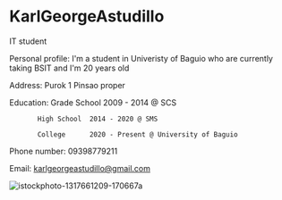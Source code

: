 # KarlGeorgeAstudillo
IT student

Personal profile: I'm a student in Univeristy of Baguio who are currently taking BSIT and I'm 20 years old

Address: Purok 1 Pinsao proper

Education: 
           Grade School 2009 - 2014 @ SCS

           High School  2014 - 2020 @ SMS
           
           College      2020 - Present @ University of Baguio
          
Phone number: 09398779211

Email: karlgeorgeastudillo@gmail.com

![istockphoto-1317661209-170667a](https://user-images.githubusercontent.com/98513548/153158691-ccaad887-26a2-4b23-9000-86754d36d629.jpg)
